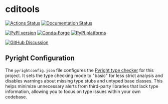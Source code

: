 # cditools

[![Actions Status][actions-badge]][actions-link]
[![Documentation Status][rtd-badge]][rtd-link]

[![PyPI version][pypi-version]][pypi-link]
[![Conda-Forge][conda-badge]][conda-link]
[![PyPI platforms][pypi-platforms]][pypi-link]

[![GitHub Discussion][github-discussions-badge]][github-discussions-link]

<!-- SPHINX-START -->

<!-- prettier-ignore-start -->
[actions-badge]:            https://github.com/nsls2/cditools/workflows/CI/badge.svg
[actions-link]:             https://github.com/nsls2/cditools/actions
[conda-badge]:              https://img.shields.io/conda/vn/conda-forge/cditools
[conda-link]:               https://github.com/conda-forge/cditools-feedstock
[github-discussions-badge]: https://img.shields.io/static/v1?label=Discussions&message=Ask&color=blue&logo=github
[github-discussions-link]:  https://github.com/nsls2/cditools/discussions
[pypi-link]:                https://pypi.org/project/cditools/
[pypi-platforms]:           https://img.shields.io/pypi/pyversions/cditools
[pypi-version]:             https://img.shields.io/pypi/v/cditools
[rtd-badge]:                https://readthedocs.org/projects/cditools/badge/?version=latest
[rtd-link]:                 https://cditools.readthedocs.io/en/latest/?badge=latest

<!-- prettier-ignore-end -->

## Pyright Configuration

The `pyrightconfig.json` file configures the [Pyright type checker](https://github.com/microsoft/pyright) for this
project. It sets the type checking mode to "basic" for less strict analysis and
disables warnings about missing type stubs and untyped base classes. This helps
minimize unnecessary alerts from third-party libraries that lack type
information, allowing you to focus on type issues within your own codebase.
